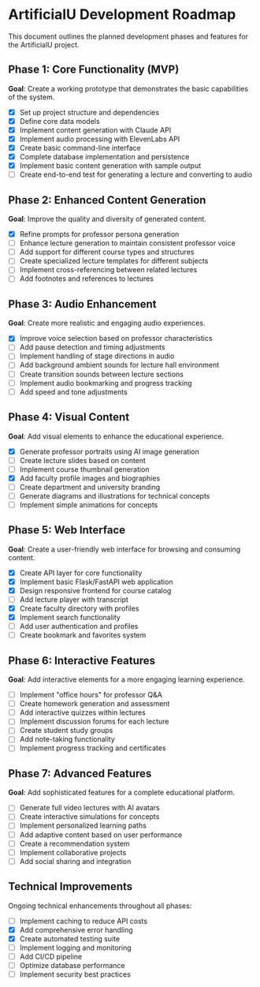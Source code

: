 # ArtificialU Development Roadmap

This document outlines the planned development phases and features for the ArtificialU project.

## Phase 1: Core Functionality (MVP)

**Goal**: Create a working prototype that demonstrates the basic capabilities of the system.

- [x] Set up project structure and dependencies
- [x] Define core data models
- [x] Implement content generation with Claude API
- [x] Implement audio processing with ElevenLabs API
- [x] Create basic command-line interface
- [x] Complete database implementation and persistence
- [x] Implement basic content generation with sample output
- [ ] Create end-to-end test for generating a lecture and converting to audio

## Phase 2: Enhanced Content Generation

**Goal**: Improve the quality and diversity of generated content.

- [x] Refine prompts for professor persona generation
- [ ] Enhance lecture generation to maintain consistent professor voice
- [ ] Add support for different course types and structures
- [ ] Create specialized lecture templates for different subjects
- [ ] Implement cross-referencing between related lectures
- [ ] Add footnotes and references to lectures

## Phase 3: Audio Enhancement

**Goal**: Create more realistic and engaging audio experiences.

- [x] Improve voice selection based on professor characteristics
- [ ] Add pause detection and timing adjustments
- [ ] Implement handling of stage directions in audio
- [ ] Add background ambient sounds for lecture hall environment
- [ ] Create transition sounds between lecture sections
- [ ] Implement audio bookmarking and progress tracking
- [ ] Add speed and tone adjustments

## Phase 4: Visual Content

**Goal**: Add visual elements to enhance the educational experience.

- [x] Generate professor portraits using AI image generation
- [ ] Create lecture slides based on content
- [ ] Implement course thumbnail generation
- [x] Add faculty profile images and biographies
- [ ] Create department and university branding
- [ ] Generate diagrams and illustrations for technical concepts
- [ ] Implement simple animations for concepts

## Phase 5: Web Interface

**Goal**: Create a user-friendly web interface for browsing and consuming content.

- [x] Create API layer for core functionality
- [x] Implement basic Flask/FastAPI web application
- [x] Design responsive frontend for course catalog
- [ ] Add lecture player with transcript
- [x] Create faculty directory with profiles
- [x] Implement search functionality
- [ ] Add user authentication and profiles
- [ ] Create bookmark and favorites system

## Phase 6: Interactive Features

**Goal**: Add interactive elements for a more engaging learning experience.

- [ ] Implement "office hours" for professor Q&A
- [ ] Create homework generation and assessment
- [ ] Add interactive quizzes within lectures
- [ ] Implement discussion forums for each lecture
- [ ] Create student study groups
- [ ] Add note-taking functionality
- [ ] Implement progress tracking and certificates

## Phase 7: Advanced Features

**Goal**: Add sophisticated features for a complete educational platform.

- [ ] Generate full video lectures with AI avatars
- [ ] Create interactive simulations for concepts
- [ ] Implement personalized learning paths
- [ ] Add adaptive content based on user performance
- [ ] Create a recommendation system
- [ ] Implement collaborative projects
- [ ] Add social sharing and integration

## Technical Improvements

Ongoing technical enhancements throughout all phases:

- [ ] Implement caching to reduce API costs
- [x] Add comprehensive error handling
- [x] Create automated testing suite
- [ ] Implement logging and monitoring
- [ ] Add CI/CD pipeline
- [ ] Optimize database performance
- [ ] Implement security best practices
